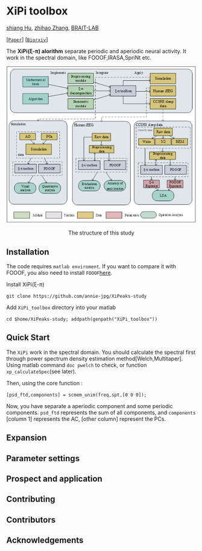 # XiPi toolbox

[shiang Hu](https://github.com/ShiangHu), [zhihao Zhang](https://github.com/annie-jpg), [BRAIT-LAB](https://shianghu.github.io/lab)

[[`Paper`]()] [[`Biorxiv`]()]

The **XiPi(ξ-π) alorithm** separate periodic and aperiodic neural activity. It work in the spectral domain, like FOOOF,IRASA,SpriNt etc.

<p align="center">
  <img src="assets/Structure.png?raw=true"/>
</p>
<p align="center">
  The structure of this study
</p>

## Installation

The code requires `matlab enviroment`. If you want to compare it with FOOOF, you also need to install `FOOOF`[here](https://fooof-tools.github.io/fooof/index.html).

Install XiPi(ξ-π)
```
git clone https://github.com/annie-jpg/XiPeaks-study
```

Add `XiPi_toolbox` directory into your matlab 
```
cd $home/XiPeaks-study; addpath(genpath("XiPi_toolbox"))
```

## Quick Start
The `XiPi` work in the spectral domain. You should calculate the spectral first through power spectrum density estimation method[Welch,Multitaper].
Using matlab command `doc pwelch` to check, or function `xp_calculateSpec`(see later).

Then, using the core function :
```
[psd_ftd,components] = scmem_unim(freq,spt,[0 0 0]);
```

Now, you have separate a aperiodic component and some periodic components. `psd_ftd` represents the sum of all components, and `components` [column 1] represents the AC, [other column] represent the PCs.

## Expansion

## Parameter settings

## Prospect and application

## Contributing

## Contributors

## Acknowledgements
